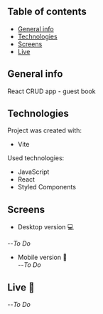 ## Table of contents
* [General info](#general-info)
* [Technologies](#technologies)
* [Screens](#screens)
* [Live](#live-star2)

## General info
React CRUD app - guest book

## Technologies
Project was created with:
* Vite

Used technologies:
* JavaScript
* React
* Styled Components

## Screens
* Desktop version :computer:   
  
--*To Do*

* Mobile version :iphone:     
--*To Do*

## Live :star2:
--*To Do*